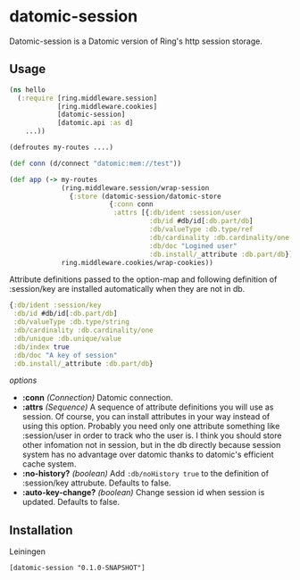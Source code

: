 # datomic-session

Datomic-session is a Datomic version of Ring's http session storage.

## Usage

```clojure
(ns hello
  (:require [ring.middleware.session]
            [ring.middleware.cookies]
            [datomic-session]
            [datomic.api :as d]
    ...))

(defroutes my-routes ....)

(def conn (d/connect "datomic:mem://test"))

(def app (-> my-routes
             (ring.middleware.session/wrap-session
               {:store (datomic-session/datomic-store
                         {:conn conn
                          :attrs [{:db/ident :session/user
                                   :db/id #db/id[:db.part/db]
                                   :db/valueType :db.type/ref
                                   :db/cardinality :db.cardinality/one
                                   :db/doc "Logined user"
                                   :db.install/_attribute :db.part/db}]})})
             ring.middleware.cookies/wrap-cookies))
```

Attribute definitions passed to the option-map and following definition of :session/key are installed automatically when they are not in db.

```clojure
{:db/ident :session/key
 :db/id #db/id[:db.part/db]
 :db/valueType :db.type/string
 :db/cardinality :db.cardinality/one
 :db/unique :db.unique/value
 :db/index true
 :db/doc "A key of session"
 :db.install/_attribute :db.part/db}
```

*options*

* **:conn** *(Connection)* Datomic connection.
* **:attrs** *(Sequence)* A sequence of attribute definitions you will use as session. Of course, you can install attributes in your way instead of using this option. Probably you need only one attribute something like :session/user in order to track who the user is. I think you should store other infomation not in session, but in the db directly because session system has no advantage over datomic thanks to datomic's efficient cache system.
* **:no-history?** *(boolean)* Add `:db/noHistory true` to the definition of :session/key attrubute. Defaults to false.
* **:auto-key-change?** *(boolean)* Change session id when session is updated. Defaults to false.

## Installation
Leiningen

    [datomic-session "0.1.0-SNAPSHOT"]
